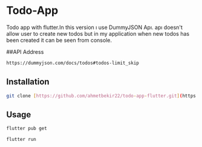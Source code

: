 # Todo-App

Todo app with flutter.In this version ı use DummyJSON Apı. apı doesn't allow user to create new todos but in my application when new todos has been created it can be seen from console. 

##API Address
```bash
https://dummyjson.com/docs/todos#todos-limit_skip
```

## Installation

```bash
git clone [https://github.com/ahmetbekir22/todo-app-flutter.git](https://github.com/ahmetbekir22/todo-app-with-fake-API.git)
```

## Usage

```bash
flutter pub get
```
```bash 
flutter run 
```

